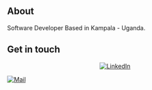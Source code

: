 ## About



Software Developer
Based in Kampala - Uganda.


## Get in touch

<p align="center">
<a href="https://www.linkedin.com/in/david-mutebi-09bb77197/"><img alt="LinkedIn" src="https://img.shields.io/badge/LinkedIn-Mutebi_David-blue?style=flat-square&logo=linkedin"></a>

<a href="mailto:testimonytechnologies@gmail.com"><img alt="Mail" src="https://img.shields.io/badge/Email-Mutebi_David-blue?style=flat-square"></a>
</p>

